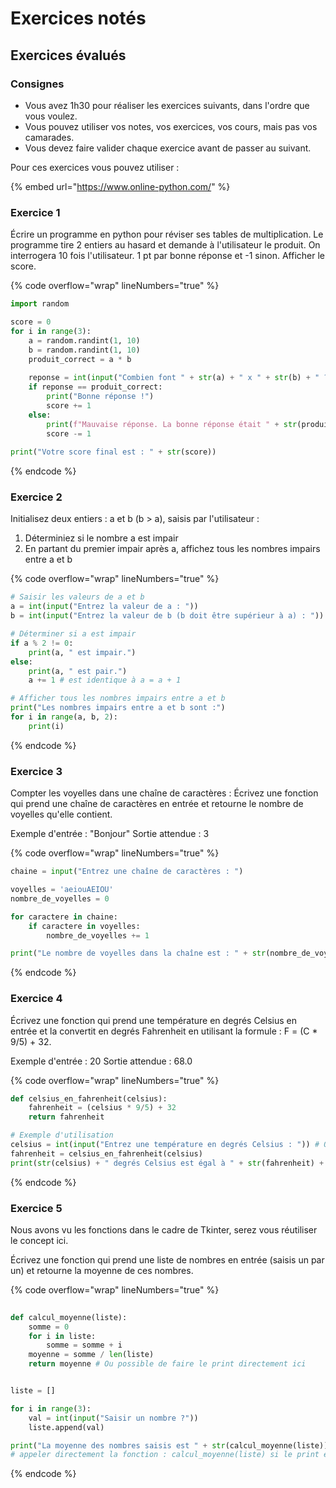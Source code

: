 # Exercices notés

## Exercices évalués

### Consignes

* Vous avez 1h30 pour réaliser les exercices suivants, dans l'ordre que vous voulez.
* Vous pouvez utiliser vos notes, vos exercices, vos cours, mais pas vos camarades.
* Vous devez faire valider chaque exercice avant de passer au suivant.

Pour ces exercices vous pouvez utiliser :

{% embed url="https://www.online-python.com/" %}

### Exercice 1

Écrire un programme en python pour réviser ses tables de multiplication. Le programme tire 2 entiers au hasard et demande à l'utilisateur le produit. On interrogera 10 fois l'utilisateur. 1 pt par bonne réponse et -1 sinon. Afficher le score.



{% code overflow="wrap" lineNumbers="true" %}
```python
import random

score = 0
for i in range(3):
    a = random.randint(1, 10)
    b = random.randint(1, 10)
    produit_correct = a * b
    
    reponse = int(input("Combien font " + str(a) + " x " + str(b) + " ? "))
    if reponse == produit_correct:
        print("Bonne réponse !")
        score += 1
    else:
        print(f"Mauvaise réponse. La bonne réponse était " + str(produit_correct) + ".")
        score -= 1
    
print("Votre score final est : " + str(score))
```
{% endcode %}

### Exercice 2

Initialisez deux entiers : a et b (b > a), saisis par l'utilisateur :

1. Déterminiez si le nombre a est impair
2. En partant du premier impair après a, affichez tous les nombres impairs entre a et b



{% code overflow="wrap" lineNumbers="true" %}
```python
# Saisir les valeurs de a et b
a = int(input("Entrez la valeur de a : "))
b = int(input("Entrez la valeur de b (b doit être supérieur à a) : "))

# Déterminer si a est impair
if a % 2 != 0:
    print(a, " est impair.")
else:
    print(a, " est pair.")
    a += 1 # est identique à a = a + 1

# Afficher tous les nombres impairs entre a et b
print("Les nombres impairs entre a et b sont :")
for i in range(a, b, 2):
    print(i)
```
{% endcode %}

### Exercice 3

Compter les voyelles dans une chaîne de caractères : Écrivez une fonction qui prend une chaîne de caractères en entrée et retourne le nombre de voyelles qu'elle contient.

Exemple d'entrée : "Bonjour" Sortie attendue : 3



{% code overflow="wrap" lineNumbers="true" %}
```python
chaine = input("Entrez une chaîne de caractères : ")

voyelles = 'aeiouAEIOU'
nombre_de_voyelles = 0

for caractere in chaine:
    if caractere in voyelles:
        nombre_de_voyelles += 1

print("Le nombre de voyelles dans la chaîne est : " + str(nombre_de_voyelles))
```
{% endcode %}

### Exercice 4

Écrivez une fonction qui prend une température en degrés Celsius en entrée et la convertit en degrés Fahrenheit en utilisant la formule : F = (C \* 9/5) + 32.

Exemple d'entrée : 20 Sortie attendue : 68.0



{% code overflow="wrap" lineNumbers="true" %}
```python
def celsius_en_fahrenheit(celsius):
    fahrenheit = (celsius * 9/5) + 32
    return fahrenheit

# Exemple d'utilisation
celsius = int(input("Entrez une température en degrés Celsius : ")) # On pourrait mettre float plutôt que int pour saisir des nombres avec une virgule
fahrenheit = celsius_en_fahrenheit(celsius)
print(str(celsius) + " degrés Celsius est égal à " + str(fahrenheit) + " degrés Fahrenheit.")

```
{% endcode %}

### Exercice 5

Nous avons vu les fonctions dans le cadre de Tkinter, serez vous réutiliser le concept ici.

Écrivez une fonction qui prend une liste de nombres en entrée (saisis un par un) et retourne la moyenne de ces nombres.



{% code overflow="wrap" lineNumbers="true" %}
```python
    
def calcul_moyenne(liste):
    somme = 0
    for i in liste:
        somme = somme + i
    moyenne = somme / len(liste)
    return moyenne # Ou possible de faire le print directement ici


liste = []

for i in range(3):
    val = int(input("Saisir un nombre ?"))
    liste.append(val)

print("La moyenne des nombres saisis est " + str(calcul_moyenne(liste))) 
# appeler directement la fonction : calcul_moyenne(liste) si le print est dans la fonction

```
{% endcode %}
